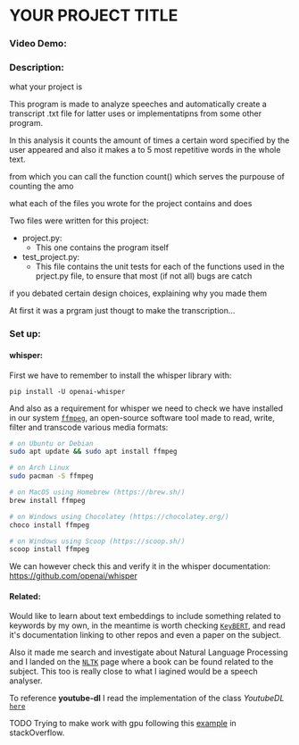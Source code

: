 # YOUR PROJECT TITLE

### Video Demo: <URL HERE>

### Description:

what your project is

This program is made to analyze speeches and automatically create a transcript .txt file for latter uses or implementatipns from some other program.

In this analysis it counts the amount of times a certain word specified by the user appeared and also it makes a to 5 most repetitive words in the whole text.

from which you can call the function count() which serves the purpouse of counting the amo

what each of the files you wrote for the project contains and does

Two files were written for this project:

- project.py:
  - This one contains the program itself
- test_project.py:
  - This file contains the unit tests for each of the functions used in the prject.py file, to ensure that most (if not all) bugs are catch

if you debated certain design choices, explaining why you made them

At first it was a prgram just thougt to make the transcription...

### Set up:

#### whisper:

First we have to remember to install the whisper library with:

    pip install -U openai-whisper

And also as a requirement for whisper we need to check we have installed in our system [`ffmpeg`](https://ffmpeg.org/), an open-source software tool made to read, write, filter and transcode various media formats:

```bash
# on Ubuntu or Debian
sudo apt update && sudo apt install ffmpeg

# on Arch Linux
sudo pacman -S ffmpeg

# on MacOS using Homebrew (https://brew.sh/)
brew install ffmpeg

# on Windows using Chocolatey (https://chocolatey.org/)
choco install ffmpeg

# on Windows using Scoop (https://scoop.sh/)
scoop install ffmpeg
```

We can however check this and verify it in the whisper documentation: https://github.com/openai/whisper

#### Related:

Would like to learn about text embeddings to include something related to keywords by my own, in the meantime is worth checking [`KeyBERT`](https://github.com/MaartenGr/KeyBERT), and read it's documentation linking to other repos and even a paper on the subject.

Also it made me search and investigate about Natural Language Processing and I landed on the [`NLTK`](https://www.nltk.org/) page where a book can be found related to the subject. This too is really close to what I iagined would be a speech analyser.

To reference **youtube-dl** I read the implementation of the class _YoutubeDL_ [`here`](https://github.com/ytdl-org/youtube-dl/blob/master/youtube_dl/YoutubeDL.py)

TODO
Trying to make work with gpu following this [example](https://stackoverflow.com/questions/75908422/whisper-ai-error-fp16-is-not-supported-on-cpu-using-fp32-instead) in stackOverflow.
